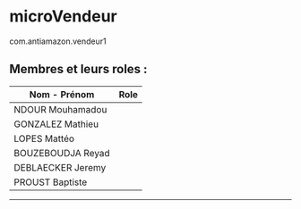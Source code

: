 # microVendeur
com.antiamazon.vendeur1

## Membres et leurs roles :

 | Nom - Prénom | Role |
 |-----------|----------|
 | NDOUR Mouhamadou ||
 | GONZALEZ Mathieu  ||
 | LOPES Mattéo||
 | BOUZEBOUDJA Reyad ||
 | DEBLAECKER Jeremy||
 | PROUST Baptiste ||
 
 -----------------
